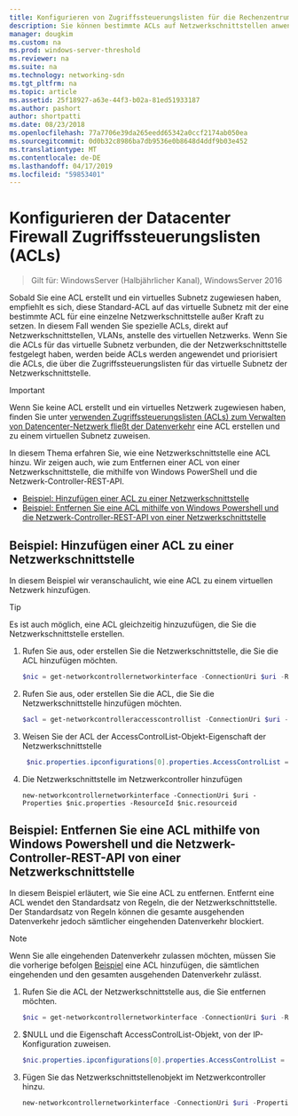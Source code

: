 ```yaml
---
title: Konfigurieren von Zugriffssteuerungslisten für die Rechenzentrumsfirewall
description: Sie können bestimmte ACLs auf Netzwerkschnittstellen anwenden.  Wenn ACLs auch für das virtuelle Subnetz festgelegt sind mit denen die Netzwerkschnittstelle verbunden ist, sowohl ACLs werden angewendet, aber die Netzwerkschnittstelle ACLs werden über das virtuelle Subnetz ACLs priorisiert.
manager: dougkim
ms.custom: na
ms.prod: windows-server-threshold
ms.reviewer: na
ms.suite: na
ms.technology: networking-sdn
ms.tgt_pltfrm: na
ms.topic: article
ms.assetid: 25f18927-a63e-44f3-b02a-81ed51933187
ms.author: pashort
author: shortpatti
ms.date: 08/23/2018
ms.openlocfilehash: 77a7706e39da265eedd65342a0ccf2174ab050ea
ms.sourcegitcommit: 0d0b32c8986ba7db9536e0b8648d4ddf9b03e452
ms.translationtype: MT
ms.contentlocale: de-DE
ms.lasthandoff: 04/17/2019
ms.locfileid: "59853401"
---
```

# <a name="configure-datacenter-firewall-access-control-lists-acls"></a>Konfigurieren der Datacenter Firewall Zugriffssteuerungslisten (ACLs)

>Gilt für: WindowsServer (Halbjährlicher Kanal), WindowsServer 2016

Sobald Sie eine ACL erstellt und ein virtuelles Subnetz zugewiesen haben, empfiehlt es sich, diese Standard-ACL auf das virtuelle Subnetz mit der eine bestimmte ACL für eine einzelne Netzwerkschnittstelle außer Kraft zu setzen.  In diesem Fall wenden Sie spezielle ACLs, direkt auf Netzwerkschnittstellen, VLANs, anstelle des virtuellen Netzwerks. Wenn Sie die ACLs für das virtuelle Subnetz verbunden, die der Netzwerkschnittstelle festgelegt haben, werden beide ACLs werden angewendet und priorisiert die ACLs, die über die Zugriffssteuerungslisten für das virtuelle Subnetz der Netzwerkschnittstelle.

>[!IMPORTANT]
>Wenn Sie keine ACL erstellt und ein virtuelles Netzwerk zugewiesen haben, finden Sie unter [verwenden Zugriffssteuerungslisten (ACLs) zum Verwalten von Datencenter-Netzwerk fließt der Datenverkehr](Use-Access-Control-Lists--ACLs--to-Manage-Datacenter-Network-Traffic-Flow.md) eine ACL erstellen und zu einem virtuellen Subnetz zuweisen.  

In diesem Thema erfahren Sie, wie eine Netzwerkschnittstelle eine ACL hinzu. Wir zeigen auch, wie zum Entfernen einer ACL von einer Netzwerkschnittstelle, die mithilfe von Windows PowerShell und die Netzwerk-Controller-REST-API.

- [Beispiel: Hinzufügen einer ACL zu einer Netzwerkschnittstelle](#example-add-an-acl-to-a-network-interface)
- [Beispiel: Entfernen Sie eine ACL mithilfe von Windows Powershell und die Netzwerk-Controller-REST-API von einer Netzwerkschnittstelle](#example-remove-an-acl-from-a-network-interface-by-using-windows-powershell-and-the-network-controller-rest-api)


## <a name="example-add-an-acl-to-a-network-interface"></a>Beispiel: Hinzufügen einer ACL zu einer Netzwerkschnittstelle
In diesem Beispiel wir veranschaulicht, wie eine ACL zu einem virtuellen Netzwerk hinzufügen. 

>[!TIP]
>Es ist auch möglich, eine ACL gleichzeitig hinzuzufügen, die Sie die Netzwerkschnittstelle erstellen.

1. Rufen Sie aus, oder erstellen Sie die Netzwerkschnittstelle, die Sie die ACL hinzufügen möchten.
 
   ```PowerShell
   $nic = get-networkcontrollernetworkinterface -ConnectionUri $uri -ResourceId "MyVM_Ethernet1"
   ```
 
2. Rufen Sie aus, oder erstellen Sie die ACL, die Sie die Netzwerkschnittstelle hinzufügen möchten.
 
   ```PowerShell
   $acl = get-networkcontrolleraccesscontrollist -ConnectionUri $uri -resourceid "AllowAllACL"
   ```
 
3. Weisen Sie der ACL der AccessControlList-Objekt-Eigenschaft der Netzwerkschnittstelle
 
   ```PowerShell
    $nic.properties.ipconfigurations[0].properties.AccessControlList = $acl
   ```
 
4. Die Netzwerkschnittstelle im Netzwerkcontroller hinzufügen
 
   ```
   new-networkcontrollernetworkinterface -ConnectionUri $uri -Properties $nic.properties -ResourceId $nic.resourceid
   ```
 
## <a name="example-remove-an-acl-from-a-network-interface-by-using-windows-powershell-and-the-network-controller-rest-api"></a>Beispiel: Entfernen Sie eine ACL mithilfe von Windows Powershell und die Netzwerk-Controller-REST-API von einer Netzwerkschnittstelle
In diesem Beispiel erläutert, wie Sie eine ACL zu entfernen. Entfernt eine ACL wendet den Standardsatz von Regeln, die der Netzwerkschnittstelle. Der Standardsatz von Regeln können die gesamte ausgehenden Datenverkehr jedoch sämtlicher eingehenden Datenverkehr blockiert.

>[!NOTE]
>Wenn Sie alle eingehenden Datenverkehr zulassen möchten, müssen Sie die vorherige befolgen [Beispiel](#example-add-an-acl-to-a-network-interface) eine ACL hinzufügen, die sämtlichen eingehenden und den gesamten ausgehenden Datenverkehr zulässt.


1. Rufen Sie die ACL der Netzwerkschnittstelle aus, die Sie entfernen möchten.<br>
   ```PowerShell
   $nic = get-networkcontrollernetworkinterface -ConnectionUri $uri -ResourceId "MyVM_Ethernet1"
   ```
 
2. $NULL und die Eigenschaft AccessControlList-Objekt, von der IP-Konfiguration zuweisen.<br>
   ```PowerShell
   $nic.properties.ipconfigurations[0].properties.AccessControlList = $null
   ```
 
3. Fügen Sie das Netzwerkschnittstellenobjekt im Netzwerkcontroller hinzu.<br>
   ```PowerShell
   new-networkcontrollernetworkinterface -ConnectionUri $uri -Properties $nic.properties -ResourceId $nic.resourceid
   ```
